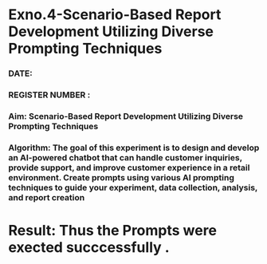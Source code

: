 # Exno.4-Scenario-Based Report Development Utilizing Diverse Prompting Techniques
### DATE:                                                                            
### REGISTER NUMBER : 
### Aim: Scenario-Based Report Development Utilizing Diverse Prompting Techniques
### Algorithm:  The goal of this experiment is to design and develop an AI-powered chatbot that can handle customer inquiries, provide support, and improve customer experience in a retail environment. Create prompts using various AI prompting techniques to guide your experiment, data collection, analysis, and report creation





# Result: Thus the Prompts were exected succcessfully .


